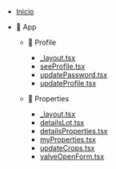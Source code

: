 - [Inicio](/)

- 📁 App

  - 📁 Profile

    - [\_layout.tsx](/app/profile/layoutprofile.md)
    - [seeProfile.tsx](/app/profile/see-profile.md)
    - [updatePassword.tsx](/app/profile/update-password.md)
    - [updateProfile.tsx](/app/profile/update-profile.md)

  - 📁 Properties

    - [\_layout.tsx](/app/properties/layoutproperties.md)
    - [detailsLot.tsx](/app/properties/detailsLot.md)
    - [detailsProperties.tsx](/app/properties/detailsProperties.md)
    - [myProperties.tsx](/app/properties/myProperties.md)
    - [updateCrops.tsx](/app/properties/updateCrops.md)
    - [valveOpenForm.tsx](/app/properties/valveOpenForm.md)
